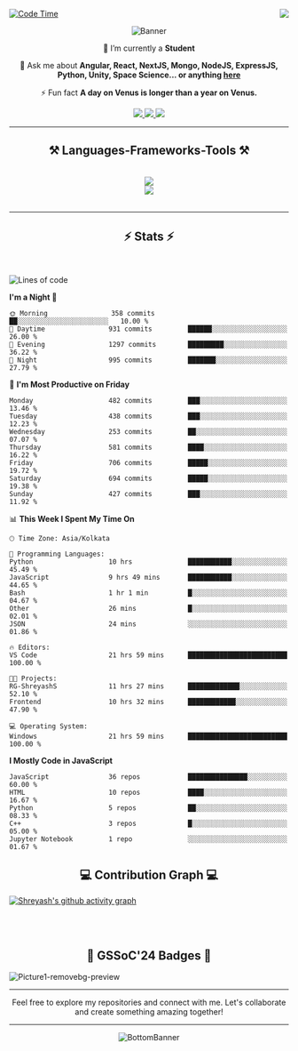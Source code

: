 <div>
 
<img align="right" src="https://visitor-badge.laobi.icu/badge?page_id=shreyash3087.shreyash3087" />

 [![Code Time](https://wakatime.com/badge/user/cd5f70df-e644-46f4-a03b-e1ce78615131.svg)](https://wakatime.com/@cd5f70df-e644-46f4-a03b-e1ce78615131)
 
</div>


<div align="center">
 
![Banner](https://github.com/user-attachments/assets/fe33d289-b057-4d85-ad76-3103802aa9e1)

</div>


<div align="center">
 
 🔭 I’m currently a **Student** 

💬 Ask me about **Angular, React, NextJS, Mongo, NodeJS, ExpressJS, Python, Unity, Space Science... or anything [here](https://github.com/shreyash3087/shreyash3087/issues)**

⚡ Fun fact **A day on Venus is longer than a year on Venus.**

</div>
 
<div align="center"> 
  <a href="mailto:shreyash3087@gmail.com">
    <img src="https://img.shields.io/badge/Gmail-333333?style=for-the-badge&logo=gmail&logoColor=red" />
  </a>
  <a href="https://www.linkedin.com/in/shreyash-srivastava-1a1161280" target="_blank">
    <img src="https://img.shields.io/badge/LinkedIn-0077B5?style=for-the-badge&logo=linkedin&logoColor=white" target="_blank" />
  </a>
  <a href="https://github.com/shreyash3087" target="_blank">
     <img src="https://img.shields.io/badge/Github-FF5722?style=for-the-badge&logo=github&logoColor=white" target="_blank" />
  </a>
</div>
<hr/>
 
<h2 align="center">⚒️ Languages-Frameworks-Tools ⚒️</h2>
<br/>
<div align="center">
    <img src="https://skillicons.dev/icons?i=react,bootstrap,html,css,vscode,github,figma,cpp,vercel,netlify" /><br>
    <img src="https://skillicons.dev/icons?i=tailwind,git,nodejs,python,javascript,typescript,express,firebase,mongodb,nextjs,unity,azure,blender" /><br>
</div>

<br/>
<hr/>

<h2 align="center">⚡ Stats ⚡</h2>

<br>
<div>
 
 
<!--START_SECTION:waka-->
![Lines of code](https://img.shields.io/badge/From%20Hello%20World%20I%27ve%20Written-4.2%20million%20lines%20of%20code-blue)

**I'm a Night 🦉** 

```text
🌞 Morning                358 commits         ██░░░░░░░░░░░░░░░░░░░░░░░   10.00 % 
🌆 Daytime                931 commits         ██████░░░░░░░░░░░░░░░░░░░   26.00 % 
🌃 Evening                1297 commits        █████████░░░░░░░░░░░░░░░░   36.22 % 
🌙 Night                  995 commits         ███████░░░░░░░░░░░░░░░░░░   27.79 % 
```
📅 **I'm Most Productive on Friday** 

```text
Monday                   482 commits         ███░░░░░░░░░░░░░░░░░░░░░░   13.46 % 
Tuesday                  438 commits         ███░░░░░░░░░░░░░░░░░░░░░░   12.23 % 
Wednesday                253 commits         ██░░░░░░░░░░░░░░░░░░░░░░░   07.07 % 
Thursday                 581 commits         ████░░░░░░░░░░░░░░░░░░░░░   16.22 % 
Friday                   706 commits         █████░░░░░░░░░░░░░░░░░░░░   19.72 % 
Saturday                 694 commits         █████░░░░░░░░░░░░░░░░░░░░   19.38 % 
Sunday                   427 commits         ███░░░░░░░░░░░░░░░░░░░░░░   11.92 % 
```


📊 **This Week I Spent My Time On** 

```text
🕑︎ Time Zone: Asia/Kolkata

💬 Programming Languages: 
Python                   10 hrs              ███████████░░░░░░░░░░░░░░   45.49 % 
JavaScript               9 hrs 49 mins       ███████████░░░░░░░░░░░░░░   44.65 % 
Bash                     1 hr 1 min          █░░░░░░░░░░░░░░░░░░░░░░░░   04.67 % 
Other                    26 mins             █░░░░░░░░░░░░░░░░░░░░░░░░   02.01 % 
JSON                     24 mins             ░░░░░░░░░░░░░░░░░░░░░░░░░   01.86 % 

🔥 Editors: 
VS Code                  21 hrs 59 mins      █████████████████████████   100.00 % 

🐱‍💻 Projects: 
RG-ShreyashS             11 hrs 27 mins      █████████████░░░░░░░░░░░░   52.10 % 
Frontend                 10 hrs 32 mins      ████████████░░░░░░░░░░░░░   47.90 % 

💻 Operating System: 
Windows                  21 hrs 59 mins      █████████████████████████   100.00 % 
```

**I Mostly Code in JavaScript** 

```text
JavaScript               36 repos            ███████████████░░░░░░░░░░   60.00 % 
HTML                     10 repos            ████░░░░░░░░░░░░░░░░░░░░░   16.67 % 
Python                   5 repos             ██░░░░░░░░░░░░░░░░░░░░░░░   08.33 % 
C++                      3 repos             █░░░░░░░░░░░░░░░░░░░░░░░░   05.00 % 
Jupyter Notebook         1 repo              ░░░░░░░░░░░░░░░░░░░░░░░░░   01.67 % 
```




<!--END_SECTION:waka-->

</div>

<div>
  <div align="center" ><h2 align="center">💻 Contribution Graph 💻</h2></div>
 
  [![Shreyash's github activity graph](https://github-readme-activity-graph.vercel.app/graph?username=shreyash3087&hide_border=true&theme=github)](https://github.com/ashutosh00710/github-readme-activity-graph)
 
</div>

<br/><br/>

<h2 align="center">🔰 GSSoC'24 Badges 🔰</h2>

![Picture1-removebg-preview](https://github.com/user-attachments/assets/4ece96a5-043a-44df-b51b-40738d3603ff)

<div align="center"> 
  <hr/>
  Feel free to explore my repositories and connect with me. Let's collaborate and create something amazing together!
  <hr/>
</div>

<div align="center">
 
![BottomBanner](https://github.com/user-attachments/assets/7afe064f-9b9f-401d-bec1-35c8625bb3dc)

</div>

